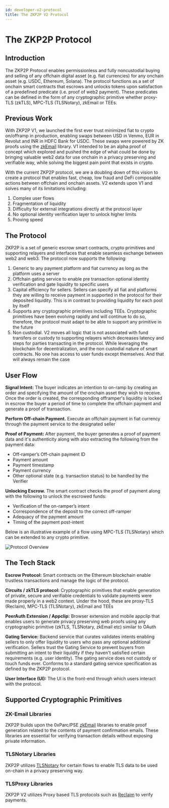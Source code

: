 ```yaml
---
id: developer-v2-protocol
title: The ZKP2P V2 Protocol
---
```


# The ZKP2P Protocol

## Introduction

The ZKP2P Protocol enables permissionless and fully noncustodial buying and selling of any offchain digital asset (e.g. fiat currencies) for any onchain asset (e.g. USDC, Ethereum, Solana). The protocol functions as a set of onchain smart contracts that escrows and unlocks tokens upon satisfaction of a predefined predicate (i.e. proof of web2 payment). These predicates can be defined in the form of any cryptographic primitive whether proxy-TLS (zkTLS), MPC-TLS (TLSNotary), zkEmail or TEEs.

## Previous Work

With ZKP2P V1, we launched the first ever trust minimized fiat to crypto on/offramp in production, enabling swaps between USD in Venmo, EUR in Revolut and INR in HDFC Bank for USDC. These swaps were powered by ZK proofs using the [zkEmail](https://prove.email/) library. V1 intended to be an alpha proof of concept which explored and pushed the edge of what could be done by bringing valuable web2 data for use onchain in a privacy preserving and verifiable way, while solving the biggest pain point that exists in crypto.

With the current ZKP2P protocol, we are a doubling down of this vision to create a protocol that enables fast, cheap, low fraud and DeFi composable actions between offchain and onchain assets. V2 extends upon V1 and solves many of its limitations including:

1. Complex user flows
2. Fragmentation of liquidity
3. Difficulty for external integrations directly at the protocol layer
4. No optional identity verification layer to unlock higher limits
5. Proving speed

## The Protocol
ZKP2P is a set of generic escrow smart contracts, crypto primitives and supporting relayers and interfaces that enable seamless exchange between web2 and web3. The protocol now supports the following:
1. Generic to any payment platform and fiat currency as long as the platform uses a server
2. Offchain gating service to enable pre transaction optional identity verification and gate liquidity to specific users
3. Capital efficiency for sellers. Sellers can specify all fiat and platforms they are willing to receive payment in supported in the protocol for their deposited liquidity. This is in contrast to providing liquidity for each pool by itself
4. Supports any cryptographic primitives including TEEs. Cryptographic primitives have been evolving rapidly and will continue to do so, therefore, the protocol must adapt to be able to support any primitive in the future
5. Non custodial. V2 moves all logic that is not associated with fund transfers or custody to supporting relayers which decreases latency and steps for parties transacting in the protocol. While leveraging the blockchain for decentralization, and the non custodial nature of smart contracts. No one has access to user funds except themselves. And that will always remain the case

## User Flow
**Signal Intent:** The buyer indicates an intention to on-ramp by creating an order and specifying the amount of the onchain asset they wish to receive. Once the order is created, the corresponding offramper's liquidity is locked in escrow the buyer a period of time to complete the offchain payment and generate a proof of transaction.

**Perform Off-chain Payment.** Execute an offchain payment in fiat currency through the payment service to the designated seller

**Proof of Payment:** After payment, the buyer generates a proof of payment data and it's authenticity along with also extracting the following from the payment data:
- Off-ramper’s Off-chain payment ID
- Payment amount
- Payment timestamp
- Payment currency
- Other optional state (e.g. transaction status) to be handled by the Verifier

**Unlocking Escrow.** The smart contract checks the proof of payment along with the following to unlock the escrowed funds:
- Verification of the on-ramper’s intent
- Correspondence of the deposit to the correct off-ramper
- Adequacy of the payment amount
- Timing of the payment post-intent

Below is an illustrative example of a flow using MPC-TLS (TLSNotary) which can be extended to any crypto primitive.

![Protocol Overview](/img/developer/ZKP2PProtocolOverview.png)  

## The Tech Stack
**Escrow Protocol:** Smart contracts on the Ethereum blockchain enable trustless transactions and manage the logic of the protocol.

**Circuits / zkTLS protocol:** Cryptographic primitives that enable generation of private, secure and verifiable credentials to validate payments were made properly in a web2 context. Under the hood, these are proxy-TLS (Reclaim), MPC-TLS (TLSNotary), zkEmail and TEEs

**PeerAuth Extension / Appclip:**  Browser extension and mobile appclip that enables users to generate privacy preserving web proofs using any cryptographic primitive (zkTLS, TLSNotary, zkEmail etc) similar to OAuth

**Gating Service:**  Backend service that curates validates intents enabling sellers to only offer liquidity to users who pass any optional additional verification. Sellers trust the Gating Service to prevent buyers from submitting an intent to their liquidity if they haven't satisfied certain requirements (e.g. user identity). The gating service does not custody or touch funds ever. Conforms to a standard gating service specification as defined by the ZKP2P protocol.

**User Interface (UI):** The UI is the front-end through which users interact with the protocol.

## Supported Cryptographic Primitives

### ZK-Email Libraries
ZKP2P builds upon the 0xParc/PSE [zkEmail](https://prove.email/) libraries to enable proof generation related to the contents of payment confirmation emails. These libraries are essential for verifying transaction details without exposing private information.

### TLSNotary Libraries
ZKP2P utilizes [TLSNotary](https://tlsnotary.org/) for certain flows to enable TLS data to be used on-chain in a privacy preserving way.

### TLSProxy Libraries
ZKP2P V2 utilizes Proxy based TLS protocols such as [Reclaim](https://reclaimprotocol.org/) to verify payments.
